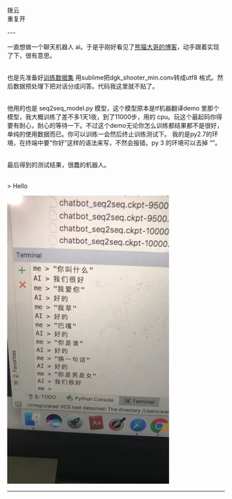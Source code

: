 
拨云<br>重复开

<p id = "build"></p>
---

一直想做一个聊天机器人 ai。于是乎刚好看见了[熊猫大哥的博客](http://blog.topspeedsnail.com/archives/10735)，动手跟着实现了下，很有意思。

<br>也是先准备好[训练数据集](https://github.com/rustch3n/dgk_lost_conv) 用sublime把dgk_shooter_min.conv转成utf8 格式。然后数据预处理下把对话分成问答。代码我这里就不贴了。

<br>他用的也是 seq2seq_model.py 模型，这个模型原本是tf机器翻译demo 里那个模型，我大概训练了差不多1天1夜，到了11000步，用的 cpu。玩这个最起码你得要有耐心，耐心的等待一下。不过这个demo无论你怎么训练都结果都不是很好，单纯的使用数据而已。你可以训练一会然后终止训练测试下。 我的是py2.7的环境，在终端中要“你好”这样的语法来写，不然会报错。py 3 的环境可以去掉 “”。

<br>最后得到的测试结果，很蠢的机器人。






<br>
> Hello

![img](/img/in-post/robot.PNG)


---









 